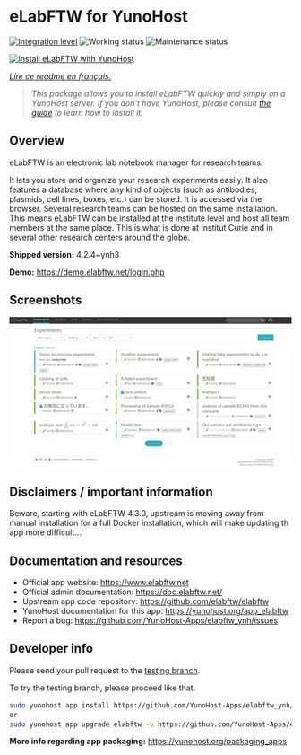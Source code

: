 <!--
N.B.: This README was automatically generated by https://github.com/YunoHost/apps/tree/master/tools/README-generator
It shall NOT be edited by hand.
-->

# eLabFTW for YunoHost

[![Integration level](https://dash.yunohost.org/integration/elabftw.svg)](https://dash.yunohost.org/appci/app/elabftw) ![Working status](https://ci-apps.yunohost.org/ci/badges/elabftw.status.svg) ![Maintenance status](https://ci-apps.yunohost.org/ci/badges/elabftw.maintain.svg)

[![Install eLabFTW with YunoHost](https://install-app.yunohost.org/install-with-yunohost.svg)](https://install-app.yunohost.org/?app=elabftw)

*[Lire ce readme en français.](./README_fr.md)*

> *This package allows you to install eLabFTW quickly and simply on a YunoHost server.
If you don't have YunoHost, please consult [the guide](https://yunohost.org/#/install) to learn how to install it.*

## Overview

eLabFTW is an electronic lab notebook manager for research teams.

It lets you store and organize your research experiments easily. It also features a database where any kind of objects (such as antibodies, plasmids, cell lines, boxes, etc.) can be stored. It is accessed via the browser. Several research teams can be hosted on the same installation. This means eLabFTW can be installed at the institute level and host all team members at the same place. This is what is done at Institut Curie and in several other research centers around the globe.

**Shipped version:** 4.2.4~ynh3

**Demo:** https://demo.elabftw.net/login.php

## Screenshots

![Screenshot of eLabFTW](./doc/screenshots/screen-1.jpg)

## Disclaimers / important information

Beware, starting with eLabFTW 4.3.0, upstream is moving away from manual installation for a full Docker installation, which will make updating th app more difficult...
## Documentation and resources

* Official app website: <https://www.elabftw.net>
* Official admin documentation: <https://doc.elabftw.net/>
* Upstream app code repository: <https://github.com/elabftw/elabftw>
* YunoHost documentation for this app: <https://yunohost.org/app_elabftw>
* Report a bug: <https://github.com/YunoHost-Apps/elabftw_ynh/issues>

## Developer info

Please send your pull request to the [testing branch](https://github.com/YunoHost-Apps/elabftw_ynh/tree/testing).

To try the testing branch, please proceed like that.

``` bash
sudo yunohost app install https://github.com/YunoHost-Apps/elabftw_ynh/tree/testing --debug
or
sudo yunohost app upgrade elabftw -u https://github.com/YunoHost-Apps/elabftw_ynh/tree/testing --debug
```

**More info regarding app packaging:** <https://yunohost.org/packaging_apps>
